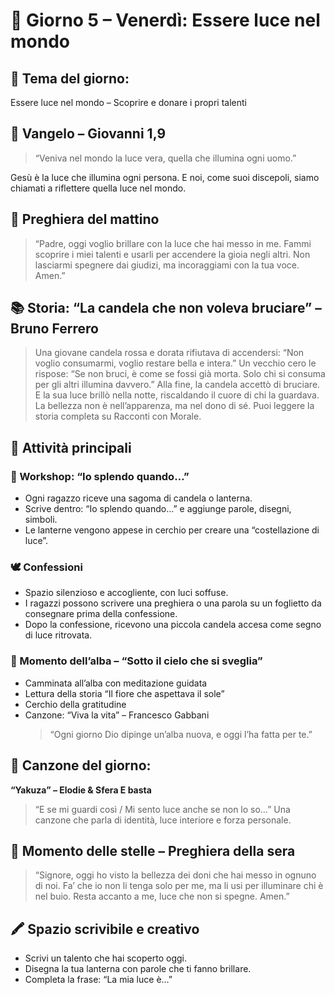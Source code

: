 # 📅 Giorno 5 – Venerdì: Essere luce nel mondo

## 🌟 Tema del giorno:
Essere luce nel mondo – Scoprire e donare i propri talenti

## 📖 Vangelo – Giovanni 1,9
> “Veniva nel mondo la luce vera, quella che illumina ogni uomo.”

Gesù è la luce che illumina ogni persona. E noi, come suoi discepoli, siamo chiamati a riflettere quella luce nel mondo.

## 🙏 Preghiera del mattino
> “Padre, oggi voglio brillare con la luce che hai messo in me. Fammi scoprire i miei talenti e usarli per accendere la gioia negli altri. Non lasciarmi spegnere dai giudizi, ma incoraggiami con la tua voce. Amen.”

## 📚 Storia: “La candela che non voleva bruciare” – Bruno Ferrero
> Una giovane candela rossa e dorata rifiutava di accendersi: “Non voglio consumarmi, voglio restare bella e intera.” Un vecchio cero le rispose: “Se non bruci, è come se fossi già morta. Solo chi si consuma per gli altri illumina davvero.” Alla fine, la candela accettò di bruciare. E la sua luce brillò nella notte, riscaldando il cuore di chi la guardava.
> La bellezza non è nell’apparenza, ma nel dono di sé.
> Puoi leggere la storia completa su Racconti con Morale.

## 🎨 Attività principali

### 🧩 Workshop: “Io splendo quando…”
*   Ogni ragazzo riceve una sagoma di candela o lanterna.
*   Scrive dentro: “Io splendo quando…” e aggiunge parole, disegni, simboli.
*   Le lanterne vengono appese in cerchio per creare una “costellazione di luce”.

### 🕊️ Confessioni
*   Spazio silenzioso e accogliente, con luci soffuse.
*   I ragazzi possono scrivere una preghiera o una parola su un foglietto da consegnare prima della confessione.
*   Dopo la confessione, ricevono una piccola candela accesa come segno di luce ritrovata.

### 🌄 Momento dell’alba – “Sotto il cielo che si sveglia”
*   Camminata all’alba con meditazione guidata
*   Lettura della storia “Il fiore che aspettava il sole”
*   Cerchio della gratitudine
*   Canzone: “Viva la vita” – Francesco Gabbani
    > “Ogni giorno Dio dipinge un’alba nuova, e oggi l’ha fatta per te.”

## 🎵 Canzone del giorno:
**“Yakuza” – Elodie & Sfera E basta**
> “E se mi guardi così / Mi sento luce anche se non lo so…” Una canzone che parla di identità, luce interiore e forza personale.

## 🌌 Momento delle stelle – Preghiera della sera
> “Signore, oggi ho visto la bellezza dei doni che hai messo in ognuno di noi. Fa’ che io non li tenga solo per me, ma li usi per illuminare chi è nel buio. Resta accanto a me, luce che non si spegne. Amen.”

## 🖍️ Spazio scrivibile e creativo
*   Scrivi un talento che hai scoperto oggi.
*   Disegna la tua lanterna con parole che ti fanno brillare.
*   Completa la frase: “La mia luce è…”
